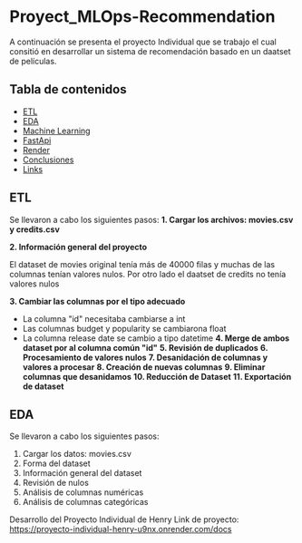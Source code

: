 # Proyect_MLOps-Recommendation
A continuación se presenta el proyecto Individual que se trabajo el cual consitió en desarrollar un sistema de recomendación  basado en un daatset de películas.

## Tabla de contenidos

- [ETL](##ETL)
- [EDA](##EDA)
- [Machine Learning](##MachineLearning)
- [FastApi](#FastApi)
- [Render](#Render)
- [Conclusiones](#Conclusiones)
- [Links](#licencia)

## ETL
Se llevaron a cabo los siguientes pasos:
**1. Cargar los archivos: movies.csv y credits.csv**

**2. Información general del proyecto** 

El dataset de movies original tenía más de 40000 filas y muchas de las columnas tenían valores nulos. Por otro lado el daatset de credits no tenía valores nulos

**3. Cambiar las columnas por el tipo adecuado**

- La columna "id" necesitaba cambiarse a int
- Las columnas budget y popularity se cambiarona  float
- La columna release date se cambio a tipo datetime
**4. Merge de ambos dataset por al columna común "id"**
**5. Revisión de duplicados**
**6. Procesamiento de valores nulos**
**7. Desanidación de columnas y valores a procesar**
**8. Creación de nuevas columnas**
**9. Eliminar columnas que desanidamos**
**10. Reducción de Dataset**
**11. Exportación de dataset**
    
## EDA
Se llevaron a cabo los siguientes pasos:
1. Cargar los datos: movies.csv
2. Forma del dataset
3. Información general del dataset
4. Revisión de nulos
5. Análisis de columnas numéricas
6. Análisis de columnas categóricas

Desarrollo del Proyecto Individual de Henry 
Link de proyecto: https://proyecto-individual-henry-u9nx.onrender.com/docs
